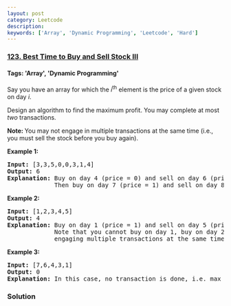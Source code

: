 ```yaml
---
layout: post
category: Leetcode
description: 
keywords: ['Array', 'Dynamic Programming', 'Leetcode', 'Hard']
---
```

### [123. Best Time to Buy and Sell Stock III](https://leetcode.com/problems/best-time-to-buy-and-sell-stock-iii)

#### Tags: 'Array', 'Dynamic Programming'

<div class="content__u3I1 question-content__JfgR"><div><p>Say you have an array for which the <em>i</em><sup>th</sup> element is the price of a given stock on day <em>i</em>.</p>
<p>Design an algorithm to find the maximum profit. You may complete at most <em>two</em> transactions.</p>
<p><strong>Note: </strong>You may not engage in multiple transactions at the same time (i.e., you must sell the stock before you buy again).</p>
<p><strong>Example 1:</strong></p>
<pre><strong>Input:</strong> [3,3,5,0,0,3,1,4]
<strong>Output:</strong> 6
<strong>Explanation:</strong> Buy on day 4 (price = 0) and sell on day 6 (price = 3), profit = 3-0 = 3.
             Then buy on day 7 (price = 1) and sell on day 8 (price = 4), profit = 4-1 = 3.</pre>
<p><strong>Example 2:</strong></p>
<pre><strong>Input:</strong> [1,2,3,4,5]
<strong>Output:</strong> 4
<strong>Explanation:</strong> Buy on day 1 (price = 1) and sell on day 5 (price = 5), profit = 5-1 = 4.
             Note that you cannot buy on day 1, buy on day 2 and sell them later, as you are
             engaging multiple transactions at the same time. You must sell before buying again.
</pre>
<p><strong>Example 3:</strong></p>
<pre><strong>Input:</strong> [7,6,4,3,1]
<strong>Output:</strong> 0
<strong>Explanation:</strong> In this case, no transaction is done, i.e. max profit = 0.</pre>
</div></div>

### Solution
